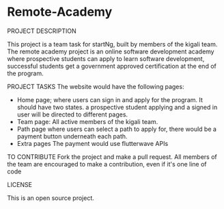 # Remote-Academy

PROJECT DESCRIPTION

This project is a team task for startNg, built by members of the kigali team.
The remote academy project is an online software development academy where prospective students can apply to learn software development, successful students get a government approved certification at the end of the program.

PROJECT TASKS
The website would have the following pages:
* Home page; where users can sign in and apply for the program. It should have two states. a prospective student applying and a signed in user will be directed to different pages.
* Team page: All active members of the kigali team.
* Path page where users can select a path to apply for, there would be a payment button underneath each path.
* Extra pages 
The payment would use  flutterwave APIs

TO CONTRIBUTE
Fork the project and make a pull request. 
All members of the team are encouraged to make a contribution, even if it's one line of code 


LICENSE

This is an open source project. 


